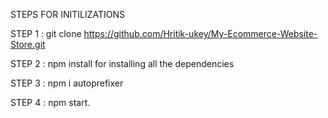 STEPS FOR INITILIZATIONS

STEP 1 : git clone https://github.com/Hritik-ukey/My-Ecommerce-Website-Store.git


  
   
STEP 2 : npm install for installing all the dependencies        
    
              
 
   
STEP 3 : npm i autoprefixer       



STEP 4 : npm start. 
 
 
 
